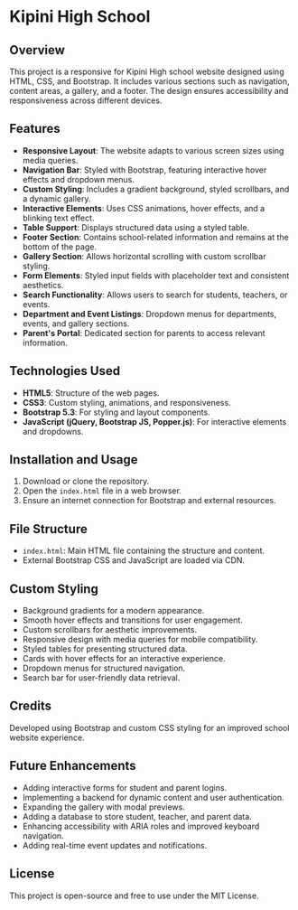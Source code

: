 # Kipini High School

## Overview
This project is a responsive for Kipini High school website designed using HTML, CSS, and Bootstrap. It includes various sections such as navigation, content areas, a gallery, and a footer. The design ensures accessibility and responsiveness across different devices.

## Features
- **Responsive Layout**: The website adapts to various screen sizes using media queries.
- **Navigation Bar**: Styled with Bootstrap, featuring interactive hover effects and dropdown menus.
- **Custom Styling**: Includes a gradient background, styled scrollbars, and a dynamic gallery.
- **Interactive Elements**: Uses CSS animations, hover effects, and a blinking text effect.
- **Table Support**: Displays structured data using a styled table.
- **Footer Section**: Contains school-related information and remains at the bottom of the page.
- **Gallery Section**: Allows horizontal scrolling with custom scrollbar styling.
- **Form Elements**: Styled input fields with placeholder text and consistent aesthetics.
- **Search Functionality**: Allows users to search for students, teachers, or events.
- **Department and Event Listings**: Dropdown menus for departments, events, and gallery sections.
- **Parent's Portal**: Dedicated section for parents to access relevant information.

## Technologies Used
- **HTML5**: Structure of the web pages.
- **CSS3**: Custom styling, animations, and responsiveness.
- **Bootstrap 5.3**: For styling and layout components.
- **JavaScript (jQuery, Bootstrap JS, Popper.js)**: For interactive elements and dropdowns.

## Installation and Usage
1. Download or clone the repository.
2. Open the `index.html` file in a web browser.
3. Ensure an internet connection for Bootstrap and external resources.

## File Structure
- `index.html`: Main HTML file containing the structure and content.
- External Bootstrap CSS and JavaScript are loaded via CDN.

## Custom Styling
- Background gradients for a modern appearance.
- Smooth hover effects and transitions for user engagement.
- Custom scrollbars for aesthetic improvements.
- Responsive design with media queries for mobile compatibility.
- Styled tables for presenting structured data.
- Cards with hover effects for an interactive experience.
- Dropdown menus for structured navigation.
- Search bar for user-friendly data retrieval.

## Credits
Developed using Bootstrap and custom CSS styling for an improved school website experience.

## Future Enhancements
- Adding interactive forms for student and parent logins.
- Implementing a backend for dynamic content and user authentication.
- Expanding the gallery with modal previews.
- Adding a database to store student, teacher, and parent data.
- Enhancing accessibility with ARIA roles and improved keyboard navigation.
- Adding real-time event updates and notifications.

## License
This project is open-source and free to use under the MIT License.

